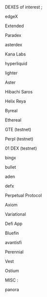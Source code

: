 DEXES of interest ; 

edgeX

Extended

Paradex

asterdex

Kana Labs

hyperliquid

lighter

Aster

Hibachi
Saros

Helix
Reya

Byreal

Ethereal

GTE (testnet)

Perpl (testnet)

01 DEX (testnet)

bingx


bullet

aden

defx

Perpetual Protocol 

Axiom

Variational

Defi App 

Bluefin


avantisfi

Perennial

Vest

Ostium







MISC : 

panora

